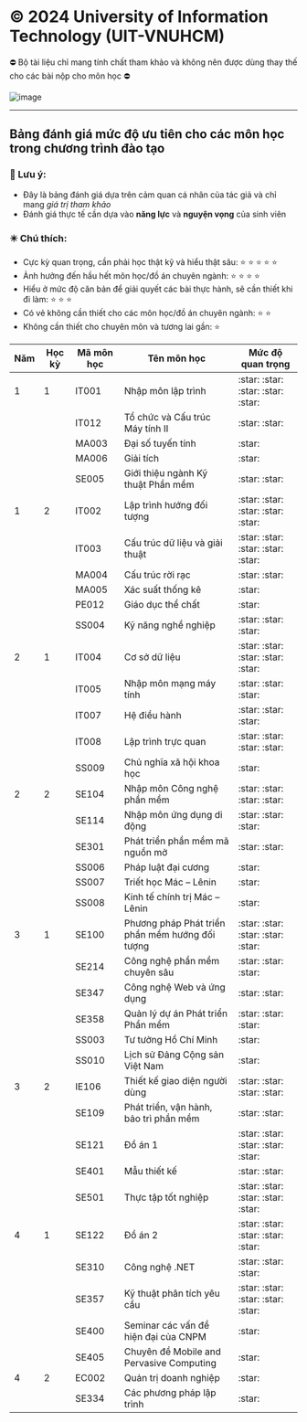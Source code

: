 # © 2024 University of Information Technology (UIT-VNUHCM)

:no_entry: Bộ tài liệu chỉ mang tính chất tham khảo và không nên được dùng thay thế cho các bài nộp cho môn học :no_entry:

![image](https://github.com/user-attachments/assets/afa26ba5-ae68-4265-8b05-34cb9f04e7b1)

---------------------
## Bảng đánh giá mức độ ưu tiên cho các môn học trong chương trình đào tạo

### :triangular_flag_on_post: Lưu ý:
- Đây là bảng đánh giá dựa trên cảm quan cá nhân của tác giả và chỉ mang *giá trị tham khảo*
- Đánh giá thực tế cần dựa vào **năng lực** và **nguyện vọng** của sinh viên

### :eight_pointed_black_star: Chú thích:
- Cực kỳ quan trọng, cần phải học thật kỹ và hiểu thật sâu: :star: :star: :star: :star: :star:
- Ảnh hưởng đến hầu hết môn học/đồ án chuyên ngành: :star: :star: :star: :star:
- Hiểu ở mức độ căn bản để giải quyết các bài thực hành, sẽ cần thiết khi đi làm: :star: :star: :star:
- Có vẻ không cần thiết cho các môn học/đồ án chuyên ngành: :star: :star:
- Không cần thiết cho chuyên môn và tương lai gần: :star:

<table>
  <thead>
    <tr>
      <th style="text-align: center;">Năm</th>
      <th style="text-align: center;">Học kỳ</th>
      <th style="text-align: center;">Mã môn học</th>
      <th style="text-align: center;">Tên môn học</th>
      <th style="text-align: center;">Mức độ quan trọng</th>
    </tr>
  </thead>
  <tbody>
    <tr>
      <td>1</td>
      <td>1</td>
      <td>IT001</td>
      <td>Nhập môn lập trình</td>
      <td>:star: :star: :star: :star: :star:</td> 
    </tr>
    <tr>
      <td></td>
      <td></td>
      <td>IT012</td>
      <td>Tổ chức và Cấu trúc Máy tính II</td>
      <td>:star: :star:</td> 
    </tr>
    <tr>
      <td></td>
      <td></td>
      <td>MA003</td>
      <td>Đại số tuyến tính</td>
      <td>:star:</td> 
    </tr>
    <tr>
      <td></td>
      <td></td>
      <td>MA006</td>
      <td>Giải tích</td>
      <td>:star:</td> 
    </tr>
    <tr>
      <td></td>
      <td></td>
      <td>SE005</td>
      <td>Giới thiệu ngành Kỹ thuật Phần mềm</td>
      <td>:star: :star:</td>
    </tr>
    <tr>
      <td>1</td>
      <td>2</td>
      <td>IT002</td>
      <td>Lập trình hướng đối tượng</td>
      <td>:star: :star: :star: :star: :star:</td> 
    </tr>
    <tr>
      <td></td>
      <td></td>
      <td>IT003</td>
      <td>Cấu trúc dữ liệu và giải thuật</td>
      <td>:star: :star: :star: :star: :star:</td> 
    </tr>
    <tr>
      <td></td>
      <td></td>
      <td>MA004</td>
      <td>Cấu trúc rời rạc</td>
      <td>:star: :star:</td> 
    </tr>
    <tr>
      <td></td>
      <td></td>
      <td>MA005</td>
      <td>Xác suất thống kê</td>
      <td>:star:</td> 
    </tr>
    <tr>
      <td></td>
      <td></td>
      <td>PE012</td>
      <td>Giáo dục thể chất</td>
      <td>:star:</td>
    </tr>
    <tr>
      <td></td>
      <td></td>
      <td>SS004</td>
      <td>Kỹ năng nghề nghiệp</td>
      <td>:star: :star: :star:</td>
    </tr>
    <tr>
      <td>2</td>
      <td>1</td>
      <td>IT004</td>
      <td>Cơ sở dữ liệu</td>
      <td>:star: :star: :star: :star: :star:</td>
    </tr>
    <tr>
      <td></td>
      <td></td>
      <td>IT005</td>
      <td>Nhập môn mạng máy tính</td>
      <td>:star: :star: :star:</td>
    </tr>
    <tr>
      <td></td>
      <td></td>
      <td>IT007</td>
      <td>Hệ điều hành</td>
      <td>:star: :star: :star:</td>
    </tr>
    <tr>
      <td></td>
      <td></td>
      <td>IT008</td>
      <td>Lập trình trực quan</td>
      <td>:star: :star: :star: :star:</td>
    </tr>
    <tr>
      <td></td>
      <td></td>
      <td>SS009</td>
      <td>Chủ nghĩa xã hội khoa học</td>
      <td>:star:</td>
    </tr>
    <tr>
      <td>2</td>
      <td>2</td>
      <td>SE104</td>
      <td>Nhập môn Công nghệ phần mềm</td>
      <td>:star: :star: :star: :star:</td>
    </tr>
    <tr>
      <td></td>
      <td></td>
      <td>SE114</td>
      <td>Nhập môn ứng dụng di động</td>
      <td>:star: :star:  :star:</td>
    </tr>
    <tr>
      <td></td>
      <td></td>
      <td>SE301</td>
      <td>Phát triển phần mềm mã nguồn mở</td>
      <td>:star: :star:</td>
    </tr>
    <tr>
      <td></td>
      <td></td>
      <td>SS006</td>
      <td>Pháp luật đại cương</td>
      <td>:star:</td>
    </tr>
    <tr>
      <td></td>
      <td></td>
      <td>SS007</td>
      <td>Triết học Mác – Lênin</td>
      <td>:star:</td>
    </tr>
    <tr>
      <td></td>
      <td></td>
      <td>SS008</td>
      <td>Kinh tế chính trị Mác – Lênin</td>
      <td>:star:</td>
    </tr>
    <tr>
      <td>3</td>
      <td>1</td>
      <td>SE100</td>
      <td>Phương pháp Phát triển phần mềm hướng đối tượng</td>
      <td>:star: :star: :star: :star: :star:</td>
    </tr>
    <tr>
      <td></td>
      <td></td>
      <td>SE214</td>
      <td>Công nghệ phần mềm chuyên sâu</td>
      <td>:star: :star: :star:</td>
    </tr>
    <tr>
      <td></td>
      <td></td>
      <td>SE347</td>
      <td>Công nghệ Web và ứng dụng</td>
      <td>:star: :star:</td>
    </tr>
    <tr>
      <td></td>
      <td></td>
      <td>SE358</td>
      <td>Quản lý dự án Phát triển Phần mềm</td>
      <td>:star: :star: :star:</td>
    </tr>
    <tr>
      <td></td>
      <td></td>
      <td>SS003</td>
      <td>Tư tưởng Hồ Chí Minh</td>
      <td>:star:</td>
    </tr>
    <tr>
      <td></td>
      <td></td>
      <td>SS010</td>
      <td>Lịch sử Đảng Cộng sản Việt Nam</td>
      <td>:star:</td>
    </tr>
    <tr>
      <td>3</td>
      <td>2</td>
      <td>IE106</td>
      <td>Thiết kế giao diện người dùng</td>
      <td>:star: :star: :star: :star:</td>
    </tr>
    <tr>
      <td></td>
      <td></td>
      <td>SE109</td>
      <td>Phát triển, vận hành, bảo trì phần mềm</td>
      <td>:star: :star:</td>
    </tr>
    <tr>
      <td></td>
      <td></td>
      <td>SE121</td>
      <td>Đồ án 1</td>
      <td>:star: :star: :star: :star: :star:</td>
    </tr>
    <tr>
      <td></td>
      <td></td>
      <td>SE401</td>
      <td>Mẫu thiết kế</td>
      <td>:star: :star:</td>
    </tr>
    <tr>
      <td></td>
      <td></td>
      <td>SE501</td>
      <td>Thực tập tốt nghiệp</td>
      <td>:star: :star: :star: :star: :star:</td>
    </tr>
    <tr>
      <td>4</td>
      <td>1</td>
      <td>SE122</td>
      <td>Đồ án 2</td>
      <td>:star: :star: :star: :star: :star:</td>
    </tr>
    <tr>
      <td></td>
      <td></td>
      <td>SE310</td>
      <td>Công nghệ .NET</td>
      <td>:star: :star: :star:</td>
    </tr>
    <tr>
      <td></td>
      <td></td>
      <td>SE357</td>
      <td>Kỹ thuật phân tích yêu cầu</td>
      <td>:star: :star: :star: :star: :star:</td>
    </tr>
    <tr>
      <td></td>
      <td></td>
      <td>SE400</td>
      <td>Seminar các vấn đề hiện đại của CNPM</td>
      <td>:star:</td>
    </tr>
    <tr>
      <td></td>
      <td></td>
      <td>SE405</td>
      <td>Chuyên đề Mobile and Pervasive Computing</td>
      <td>:star:</td>
    </tr>
    <tr>
      <td>4</td>
      <td>2</td>
      <td>EC002</td>
      <td>Quản trị doanh nghiệp</td>
      <td>:star:</td>
    </tr>
    <tr>
      <td></td>
      <td></td>
      <td>SE334</td>
      <td>Các phương pháp lập trình</td>
      <td>:star:</td>
    </tr>
  </tbody>
</table>

